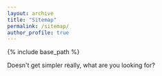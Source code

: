 ```yaml
---
layout: archive
title: "Sitemap"
permalink: /sitemap/
author_profile: true
---
```


{% include base_path %}

Doesn't get simpler really, what are you looking for? 
